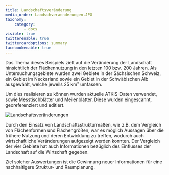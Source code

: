 ```yaml
---
title: Landschaftsveränderung
media_order: Landschveraenderungen.JPG
taxonomy:
    category:
        - docs
visible: true
twitterenable: true
twittercardoptions: summary
facebookenable: true
---
```


Das Thema dieses Beispiels zielt auf die Veränderung der Landschaft hinsichtlich der Flächennutzung in den letzten 100 bzw. 200 Jahren. Als Untersuchungsgebiete wurden zwei Gebiete in der Sächsischen Schweiz, ein Gebiet im Neckarland sowie ein Gebiet in der Schwäbischen Alb ausgewählt, welche jeweils 25 km² umfassen.

Um dies realisieren zu können wurden aktuelle ATKIS-Daten verwendet, sowie Messtischblätter und Meilenblätter. Diese wurden eingescannt, georeferenziert und editiert. 

![Landschaftsveränderungen](Landschveraenderungen.JPG?lightbox=800&classes=caption "Abb. 16: Digitalisierung der Altkarten (Quelle: WALZ 2013)")

Durch den Einsatz von Landschaftsstrukturmaßen, wie z.B. dem Vergleich von Flächenformen und Flächengrößen, war es möglich Aussagen über die frühere Nutzung und deren Entwicklung zu treffen, wodurch auch wirtschaftliche Veränderungen aufgezeigt werden konnten. Der Vergleich der vier Gebiete hat auch Informationen bezüglich des Einflusses der Landschaft auf die Wirtschaft gegeben. 

Ziel solcher Auswertungen ist die Gewinnung neuer Informationen für eine nachhaltigere Struktur- und Raumplanung.
